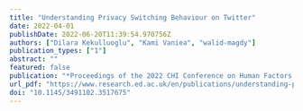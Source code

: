 ```yaml
---
title: "Understanding Privacy Switching Behaviour on Twitter"
date: 2022-04-01
publishDate: 2022-06-20T11:39:54.970756Z
authors: ["Dilara Kekulluoglu", "Kami Vaniea", "walid-magdy"]
publication_types: ["1"]
abstract: ""
featured: false
publication: "*Proceedings of the 2022 CHI Conference on Human Factors in Computing Systems*"
url_pdf: "https://www.research.ed.ac.uk/en/publications/understanding-privacy-switching-behaviour-on-twitter"
doi: "10.1145/3491102.3517675"
---
```


